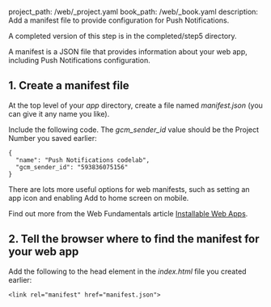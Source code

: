 project_path: /web/_project.yaml
book_path: /web/_book.yaml
description: Add a manifest file to provide configuration for Push Notifications.

A completed version of this step is in the completed/step5 directory.

A manifest is a JSON file that provides information about your web app, including Push Notifications configuration.

## 1. Create a manifest file

At the top level of your _app_ directory, create a file named
_manifest.json_ (you can give it any name you like).

Include the following code. The _gcm\_sender\_id_ value should be the
Project Number you saved earlier:

<div class="highlight"><pre><code class="language-json" data-lang="json"><span class="p">{</span>
  <span class="nt">&quot;name&quot;</span><span class="p">:</span> <span class="s2">&quot;Push Notifications codelab&quot;</span><span class="p">,</span>
  <span class="nt">&quot;gcm_sender_id&quot;</span><span class="p">:</span> <span class="s2">&quot;593836075156&quot;</span>
<span class="p">}</span></code></pre></div>

There are lots more useful options for web manifests, such as setting an app icon and enabling Add to home screen on mobile.

Find out more from the Web Fundamentals article [Installable Web Apps](/web/updates/2014/11/Support-for-installable-web-apps-with-webapp-manifest-in-chrome-38-for-Android).

## 2. Tell the browser where to find the manifest for your web app

Add the following to the head element in the _index.html_ file you created earlier:

<div class="highlight"><pre><code class="language-html" data-lang="html"><span class="nt">&lt;link</span> <span class="na">rel=</span><span class="s">&quot;manifest&quot;</span> <span class="na">href=</span><span class="s">&quot;manifest.json&quot;</span><span class="nt">&gt;</span></code></pre></div>

